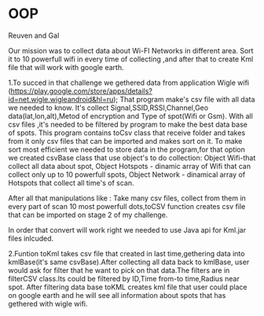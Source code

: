 # OOP

Reuven and Gal

Our mission was to collect data about Wi-FI Networks in different area. Sort it to 10 powerfull wifi in every time of collecting ,and after that to create Kml file that will work with google earth.

1.To succed in that challenge we gethered data from application Wigle wifi (https://play.google.com/store/apps/details?id=net.wigle.wigleandroid&hl=ru);
That program make's csv file with all data we needed to know.
It's collect Signal,SSID,RSSI,Channel,Geo data(lat,lon,alt),Metod of encryption and Type of spot(Wifi or Gsm).
With all csv files ,it's needed to be filtered by program to make the best data base of spots.
This program contains toCsv class that receive folder and takes from it only csv files that can be imported and makes sort on it.
To make sort most efficient we needed to store data in the program,for that option we created csvBase class that use object's to do collection:
Object Wifi-that collect all data about spot,
Object Hotspots - dinamic array of Wifi that can collect only up to 10 powerfull spots,
Object Network - dinamical array of Hotspots that collect all time's of scan.

After all that manipulations like :
Take many csv files, collect from them in every part of scan 10 most powerfull dots,toCSV function creates
csv file that can be imported on stage 2 of my challenge.

In order that convert will work right we needed to use Java api for Kml.jar files inlcuded.

2.Funtion toKml takes csv file that created in last time,gethering data into  kmlBase(it's same csvBase).After collecting all data back to kmlBase,
user would ask for filter that he want to pick on that data.The filters are in filterCSV class.Its could be filtered by ID,Time from-to time,Radius near spot.
After filtering data base toKML creates kml file that user could place on google earth and he will see all information about spots that has gethered with wigle wifi.


